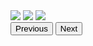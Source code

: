<html>
    <head>
    <link rel="stylesheet" href="extra.css">
    </head>
    <body>
<div class="carousel-container">
  <div class="carousel-slide">
    <img src="andres.jpeg">
    <img src="lionel.jpg">
    <img src="messi.jpeg">
  </div>
  <button class="carousel-left">Previous</button>
  <button class="carousel-right">Next</button>
</div>
